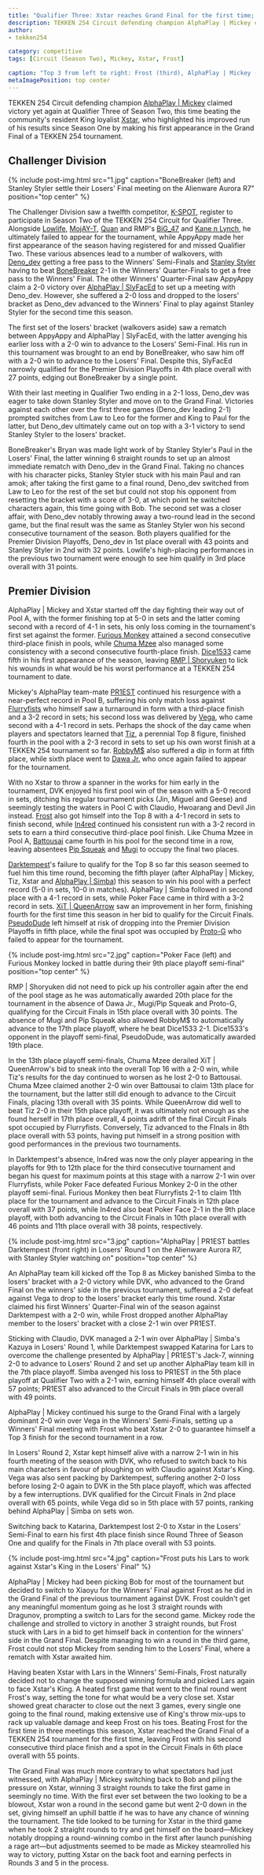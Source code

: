 ```yaml
---
title: "Qualifier Three: Xstar reaches Grand Final for the first time; Top 16 decided for Circuit Finals"
description: TEKKEN 254 Circuit defending champion AlphaPlay | Mickey claimed victory yet again at Qualifier Three of Season Two, this time beating the community's resident King loyalist Xstar.
author:
- tekken254

category: competitive
tags: [Circuit (Season Two), Mickey, Xstar, Frost]

caption: "Top 3 from left to right: Frost (third), AlphaPlay | Mickey (first) and Xstar (second)"
metaImagePosition: top center
---
```

<p>TEKKEN 254 Circuit defending champion <a href="/circuit/tekken/profile.html?id=2907096" target="_blank">AlphaPlay | Mickey</a> claimed victory yet again at Qualifier Three of Season Two, this time beating the community's resident King loyalist <a href="/circuit/tekken/profile.html?id=4183920" target="_blank">Xstar</a>, who highlighted his improved run of his results since Season One by making his first appearance in the Grand Final of a TEKKEN 254 tournament.</p>

<section>
    <h2 class="site-red uppercase">Challenger Division</h2>
    {% include post-img.html src="1.jpg" caption="BoneBreaker (left) and Stanley Styler settle their Losers' Final meeting on the Alienware Aurora R7" position="top center" %}
    <p>The Challenger Division saw a twelfth competitor, <a href="/circuit/tekken/profile.html?id=2039551" target="_blank">K-SPOT</a>, register to participate in Season Two of the TEKKEN 254 Circuit for Qualifier Three. Alongside <a href="/circuit/tekken/profile.html?id=6265787" target="_blank">Lowlife</a>, <a href="/circuit/tekken/profile.html?id=6507421" target="_blank">MojAY-T</a>, <a href="/circuit/tekken/profile.html?id=2460288" target="_blank">Quan</a> and RMP's <a href="/circuit/tekken/profile.html?id=9245989" target="_blank">BiG_47</a> and <a href="/circuit/tekken/profile.html?id=0395544" target="_blank">Kane n Lynch</a>, he ultimately failed to appear for the tournament, while AppyAppy made her first appearance of the season having registered for and missed Qualifier Two. These various absences lead to a number of walkovers, with <a href="/circuit/tekken/profile.html?id=2782272" target="_blank">Deno_dev</a> getting a free pass to the Winners' Semi-Finals and <a href="/circuit/tekken/profile.html?id=1998890" target="_blank">Stanley Styler</a> having to beat <a href="/circuit/tekken/profile.html?id=7064332" target="_blank">BoneBreaker</a> 2-1 in the Winners' Quarter-Finals to get a free pass to the Winners' Final. The other Winners' Quarter-Final saw AppyAppy claim a 2-0 victory over <a href="/circuit/tekken/profile.html?id=3797413" target="_blank">AlphaPlay | SlyFacEd</a> to set up a meeting with Deno_dev. However, she suffered a 2-0 loss and dropped to the losers' bracket as Deno_dev advanced to the Winners' Final to play against Stanley Styler for the second time this season.</p>
    <p>The first set of the losers' bracket (walkovers aside) saw a rematch between AppyAppy and AlphaPlay | SlyFacEd, with the latter avenging his earlier loss with a 2-0 win to advance to the Losers' Semi-Final. His run in this tournament was brought to an end by BoneBreaker, who saw him off with a 2-0 win to advance to the Losers' Final. Despite this, SlyFacEd narrowly qualified for the Premier Division Playoffs in 4th place overall with 27 points, edging out BoneBreaker by a single point.</p>
    <p>With their last meeting in Qualifier Two ending in a 2-1 loss, Deno_dev was eager to take down Stanley Styler and move on to the Grand Final. Victories against each other over the first three games (Deno_dev leading 2-1) prompted switches from Law to Leo for the former and King to Paul for the latter, but Deno_dev ultimately came out on top with a 3-1 victory to send Stanley Styler to the losers' bracket.</p>
    <p>BoneBreaker's Bryan was made light work of by Stanley Styler's Paul in the Losers' Final, the latter winning 6 straight rounds to set up an almost immediate rematch with Deno_dev in the Grand Final. Taking no chances with his character picks, Stanley Styler stuck with his main Paul and ran amok; after taking the first game to a final round, Deno_dev switched from Law to Leo for the rest of the set but could not stop his opponent from resetting the bracket with a score of 3-0, at which point he switched characters again, this time going with Bob. The second set was a closer affair, with Deno_dev notably throwing away a two-round lead in the second game, but the final result was the same as Stanley Styler won his second consecutive tournament of the season. Both players qualified for the Premier Division Playoffs, Deno_dev in 1st place overall with 43 points and Stanley Styler in 2nd with 32 points. Lowlife's high-placing performances in the previous two tournament were enough to see him qualify in 3rd place overall with 31 points.</p>
</section>

<section>
    <h2 class="site-red uppercase">Premier Division</h2>
    <p>AlphaPlay | Mickey and Xstar started off the day fighting their way out of Pool A, with the former finishing top at 5-0 in sets and the latter coming second with a record of 4-1 in sets, his only loss coming in the tournament's first set against the former. <a href="/circuit/tekken/profile.html?id=3798058" target="_blank">Furious Monkey</a> attained a second consecutive third-place finish in pools, while <a href="/circuit/tekken/profile.html?id=4241790" target="_blank">Chuma Mzee</a> also managed some consistency with a second consecutive fourth-place finish. <a href="/circuit/tekken/profile.html?id=2875928" target="_blank">Dice1533</a> came fifth in his first appearance of the season, leaving <a href="/circuit/tekken/profile.html?id=1677506" target="_blank">RMP | Shoryuken</a> to lick his wounds in what would be his worst performance at a TEKKEN 254 tournament to date.</p>
    <p>Mickey's AlphaPlay team-mate <a href="/circuit/tekken/profile.html?id=8665351" target="_blank">PR1EST</a> continued his resurgence with a near-perfect record in Pool B, suffering his only match loss against <a href="/circuit/tekken/profile.html?id=9970940" target="_blank">Flurryfists</a> who himself saw a turnaround in form with a third-place finish and a 3-2 record in sets; his second loss was delivered by <a href="/circuit/tekken/profile.html?id=7167649" target="_blank">Vega</a>, who came second with a 4-1 record in sets. Perhaps the shock of the day came when players and spectators learned that <a href="/circuit/tekken/profile.html?id=4449622" target="_blank">Tiz</a>, a perennial Top 8 figure, finished fourth in the pool with a 2-3 record in sets to set up his own worst finish at a TEKKEN 254 tournament so far. <a href="/circuit/tekken/profile.html?id=9894033" target="_blank">RobbyM$</a> also suffered a dip in form at fifth place, while sixth place went to <a href="/circuit/tekken/profile.html?id=3027689" target="_blank">Dawa Jr.</a> who once again failed to appear for the tournament.</p>
    <p>With no Xstar to throw a spanner in the works for him early in the tournament, DVK enjoyed his first pool win of the season with a 5-0 record in sets, ditching his regular tournament picks (Jin, Miguel and Geese) and seemingly testing the waters in Pool C with Claudio, Hwoarang and Devil Jin instead. <a href="/circuit/tekken/profile.html?id=4644523" target="_blank">Frost</a> also got himself into the Top 8 with a 4-1 record in sets to finish second, while <a href="/circuit/tekken/profile.html?id=4486671" target="_blank">In4red</a> continued his consistent run with a 3-2 record in sets to earn a third consecutive third-place pool finish. Like Chuma Mzee in Pool A, <a href="/circuit/tekken/profile.html?id=0145831" target="_blank">Battousai</a> came fourth in his pool for the second time in a row, leaving absentees <a href="/circuit/tekken/profile.html?id=5625849" target="_blank">Pip Squeak</a> and <a href="/circuit/tekken/profile.html?id=7479116" target="_blank">Mugi</a> to occupy the final two places.</p>
    <p><a href="/circuit/tekken/profile.html?id=0749083" target="_blank">Darktempest</a>'s failure to qualify for the Top 8 so far this season seemed to fuel him this time round, becoming the fifth player (after AlphaPlay | Mickey, Tiz, Xstar and <a href="/circuit/tekken/profile.html?id=2685183" target="_blank">AlphaPlay | Simba</a>) this season to win his pool with a perfect record (5-0 in sets, 10-0 in matches). AlphaPlay | Simba followed in second place with a 4-1 record in sets, while Poker Face came in third with a 3-2 record in sets. <a href="/circuit/tekken/profile.html?id=" target="_blank">XiT | QueenArrow</a> saw an improvement in her form, finishing fourth for the first time this season in her bid to qualify for the Circuit Finals. <a href="/circuit/tekken/profile.html?id=" target="_blank">PseudoDude</a> left himself at risk of dropping into the Premier Division Playoffs in fifth place, while the final spot was occupied by <a href="/circuit/tekken/profile.html?id=" target="_blank">Proto-G</a> who failed to appear for the tournament.</p>
    {% include post-img.html src="2.jpg" caption="Poker Face (left) and Furious Monkey locked in battle during their 9th place playoff semi-final" position="top center" %}
    <p>RMP | Shoryuken did not need to pick up his controller again after the end of the pool stage as he was automatically awarded 20th place for the tournament in the absence of Dawa Jr., Mugi/Pip Squeak and Proto-G, qualifying for the Circuit Finals in 15th place overall with 30 points. The absence of Mugi and Pip Squeak also allowed RobbyM$ to automatically advance to the 17th place playoff, where he beat Dice1533 2-1. Dice1533's opponent in the playoff semi-final, PseudoDude, was automatically awarded 19th place.</p>
    <p>In the 13th place playoff semi-finals, Chuma Mzee derailed XiT | QueenArrow's bid to sneak into the overall Top 16 with a 2-0 win, while Tiz's results for the day continued to worsen as he lost 2-0 to Battousai. Chuma Mzee claimed another 2-0 win over Battousai to claim 13th place for the tournament, but the latter still did enough to advance to the Circuit Finals, placing 13th overall with 35 points. While QueenArrow did well to beat Tiz 2-0 in their 15th place playoff, it was ultimately not enough as she found herself in 17th place overall, 4 points adrift of the final Circuit Finals spot occupied by Flurryfists. Conversely, Tiz advanced to the FInals in 8th place overall with 53 points, having put himself in a strong position with good performances in the previous two tournaments.</p>
    <p>In Darktempest's absence, In4red was now the only player appearing in the playoffs for 9th to 12th place for the third consecutive tournament and began his quest for maximum points at this stage with a narrow 2-1 win over Flurryfists, while Poker Face defeated Furious Monkey 2-0 in the other playoff semi-final. Furious Monkey then beat Flurryfists 2-1 to claim 11th place for the tournament and advance to the Circuit Finals in 12th place overall with 37 points, while In4red also beat Poker Face 2-1 in the 9th place playoff, with both advancing to the Circuit Finals in 10th place overall with 46 points and 11th place overall with 38 points, respectively.</p>
    {% include post-img.html src="3.jpg" caption="AlphaPlay | PR1EST battles Darktempest (front right) in Losers' Round 1 on the Alienware Aurora R7, with Stanley Styler watching on" position="top center" %}
    <p>An AlphaPlay team kill kicked off the Top 8 as Mickey banished Simba to the losers' bracket with a 2-0 victory while DVK, who advanced to the Grand Final on the winners' side in the previous tournament, suffered a 2-0 defeat against Vega to drop to the losers' bracket early this time round. Xstar claimed his first Winners' Quarter-Final win of the season against Darktempest with a 2-0 win, while Frost dropped another AlphaPlay member to the losers' bracket with a close 2-1 win over PR1EST.</p>
    <p>Sticking with Claudio, DVK managed a 2-1 win over AlphaPlay | Simba's Kazuya in Losers' Round 1, while Darktempest swapped Katarina for Lars to overcome the challenge presented by AlphaPlay | PR1EST's Jack-7, winning 2-0 to advance to Losers' Round 2 and set up another AlphaPlay team kill in the 7th place playoff. Simba avenged his loss to PR1EST in the 5th place playoff at Qualifier Two with a 2-1 win, earning himself 4th place overall with 57 points; PR1EST also advanced to the Circuit Finals in 9th place overall with 49 points.</p>
    <p>AlphaPlay | Mickey continued his surge to the Grand Final with a largely dominant 2-0 win over Vega in the Winners' Semi-Finals, setting up a Winners' Final meeting with Frost who beat Xstar 2-0 to guarantee himself a Top 3 finish for the second tournament in a row.</p>
    <p>In Losers' Round 2, Xstar kept himself alive with a narrow 2-1 win in his fourth meeting of the season with DVK, who refused to switch back to his main characters in favour of ploughing on with Claudio against Xstar's King. Vega was also sent packing by Darktempest, suffering another 2-0 loss before losing 2-0 again to DVK in the 5th place playoff, which was affected by a few interruptions. DVK qualified for the Circuit Finals in 2nd place overall with 65 points, while Vega did so in 5th place with 57 points, ranking behind AlphaPlay | Simba on sets won.</p>
    <p>Switching back to Katarina, Darktempest lost 2-0 to Xstar in the Losers' Semi-Final to earn his first 4th place finish since Round Three of Season One and qualify for the Finals in 7th place overall with 53 points.</p>
    {% include post-img.html src="4.jpg" caption="Frost puts his Lars to work against Xstar's King in the Losers' Final" %}
    <p>AlphaPlay | Mickey had been picking Bob for most of the tournament but decided to switch to Xiaoyu for the Winners' Final against Frost as he did in the Grand Final of the previous tournament against DVK. Frost couldn't get any meaningful momentum going as he lost 3 straight rounds with Dragunov, prompting a switch to Lars for the second game. Mickey rode the challenge and strolled to victory in another 3 straight rounds, but Frost stuck with Lars in a bid to get himself back in contention for the winners' side in the Grand Final. Despite managing to win a round in the third game, Frost could not stop Mickey from sending him to the Losers' Final, where a rematch with Xstar awaited him.</p>
    <p>Having beaten Xstar with Lars in the Winners' Semi-Finals, Frost naturally decided not to change the supposed winning formula and picked Lars again to face Xstar's King. A heated first game that went to the final round went Frost's way, setting the tone for what would be a very close set. Xstar showed great character to close out the next 3 games, every single one going to the final round, making extensive use of King's throw mix-ups to rack up valuable damage and keep Frost on his toes. Beating Frost for the first time in three meetings this season, Xstar reached the Grand Final of a TEKKEN 254 tournament for the first time, leaving Frost with his second consecutive third place finish and a spot in the Circuit Finals in 6th place overall with 55 points.</p>
    <p>The Grand Final was much more contrary to what spectators had just witnessed, with AlphaPlay | Mickey switching back to Bob and piling the pressure on Xstar, winning 3 straight rounds to take the first game in seemingly no time. With the first ever set between the two looking to be a blowout, Xstar won a round in the second game but went 2-0 down in the set, giving himself an uphill battle if he was to have any chance of winning the tournament. The tide looked to be turning for Xstar in the third game when he took 2 straight rounds to try and get himself on the board—Mickey notably dropping a round-winning combo in the first after launch punishing a rage art—but adjustments seemed to be made as Mickey steamrolled his way to victory, putting Xstar on the back foot and earning perfects in Rounds 3 and 5 in the process.</p>
</section>